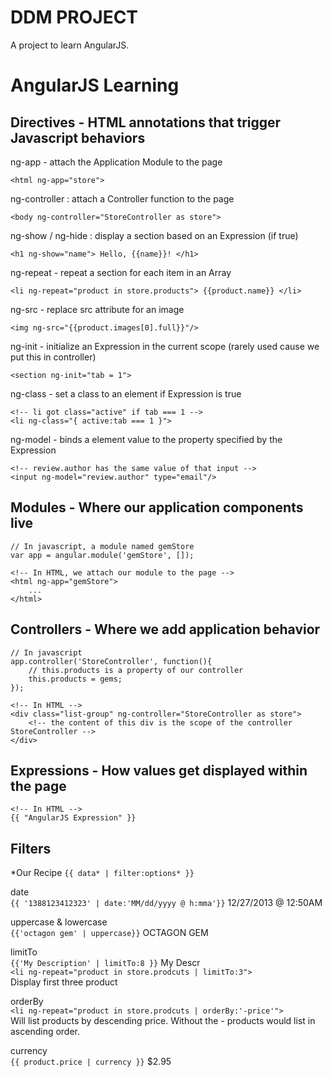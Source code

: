 # DDM PROJECT

A project to learn AngularJS.

# AngularJS Learning

## Directives - HTML annotations that trigger Javascript behaviors  
ng-app - attach the Application Module to the page  
```
<html ng-app="store">
```
ng-controller : attach a Controller function to the page
```
<body ng-controller="StoreController as store">
```
ng-show / ng-hide : display a section based on an Expression (if true)
```
<h1 ng-show="name"> Hello, {{name}}! </h1>
```
ng-repeat - repeat a section for each item in an Array
```
<li ng-repeat="product in store.products"> {{product.name}} </li>
```

ng-src - replace src attribute for an image
```
<img ng-src="{{product.images[0].full}}"/>
```

ng-init - initialize an Expression in the current scope (rarely used cause we put this in controller)
```
<section ng-init="tab = 1">
```

ng-class - set a class to an element if Expression is true
```
<!-- li got class="active" if tab === 1 -->
<li ng-class="{ active:tab === 1 }">
```

ng-model - binds a element value to the property specified by the Expression
```
<!-- review.author has the same value of that input -->
<input ng-model="review.author" type="email"/>
```


## Modules - Where our application components live  
```
// In javascript, a module named gemStore  
var app = angular.module('gemStore', []);

<!-- In HTML, we attach our module to the page -->
<html ng-app="gemStore">
    ...
</html>
```

## Controllers - Where we add application behavior  
```
// In javascript
app.controller('StoreController', function(){
    // this.products is a property of our controller
    this.products = gems;
});
    
<!-- In HTML -->
<div class="list-group" ng-controller="StoreController as store">
    <!-- the content of this div is the scope of the controller StoreController -->
</div>
```

## Expressions - How values get displayed within the page 
```
<!-- In HTML -->
{{ "AngularJS Expression" }}
```

## Filters
*Our Recipe `{{ data* | filter:options* }}` 
 
date  
`{{ '1388123412323' | date:'MM/dd/yyyy @ h:mma'}}` 12/27/2013 @ 12:50AM 

uppercase & lowercase  
`{{'octagon gem' | uppercase}}` OCTAGON GEM

limitTo  
`{{'My Description' | limitTo:8 }}` My Descr  
`<li ng-repeat="product in store.prodcuts | limitTo:3">`  
Display first three product

orderBy  
`<li ng-repeat="product in store.prodcuts | orderBy:'-price'">`  
Will list products by descending price. Without the - products would list in ascending order.

currency  
`{{ product.price | currency }}` $2.95


